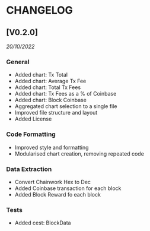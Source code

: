 # CHANGELOG

## [V0.2.0]

*20/10/2022*

### General
* Added chart: Tx Total
* Added chart: Average Tx Fee
* Added chart: Total Tx Fees
* Added chart: Tx Fees as a % of Coinbase
* Added chart: Block Coinbase
* Aggregated chart selection to a single file
* Improved file structure and layout
* Added License

### Code Formatting
* Improved style and formatting
* Modularised chart creation, removing repeated code

### Data Extraction
* Convert Chainwork Hex to Dec
* Added Coinbase transaction for each block
* Added Block Reward fo each block

### Tests
* Added cest: BlockData